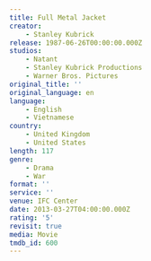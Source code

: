 ```yaml
---
title: Full Metal Jacket
creator:
    - Stanley Kubrick
release: 1987-06-26T00:00:00.000Z
studios:
    - Natant
    - Stanley Kubrick Productions
    - Warner Bros. Pictures
original_title: ''
original_language: en
language:
    - English
    - Vietnamese
country:
    - United Kingdom
    - United States
length: 117
genre:
    - Drama
    - War
format: ''
service: ''
venue: IFC Center
date: 2013-03-27T04:00:00.000Z
rating: '5'
revisit: true
media: Movie
tmdb_id: 600
---
```



